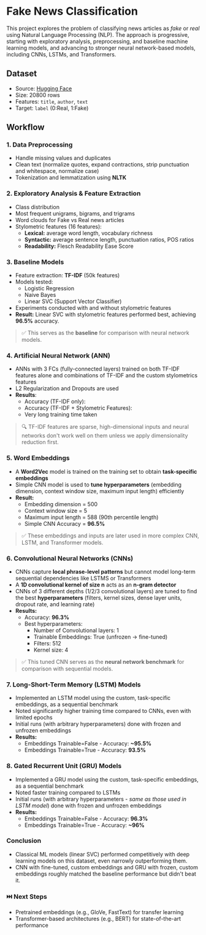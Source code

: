 # Fake News Classification
This project explores the problem of classifying news articles as *fake* or *real* using Natural Language Processing (NLP). The approach is progressive, starting with exploratory analysis, preprocessing, and baseline machine learning models, and advancing to stronger neural network-based models, including CNNs, LSTMs, and Transformers.

## Dataset
* Source: [Hugging Face](https://huggingface.co/datasets/Reyansh4/Fake-News-Classification)
* Size: 20800 rows
* Features: `title`, `author`, `text`
* Target: `label` (0:Real, 1:Fake)

## Workflow
### 1. Data Preprocessing
* Handle missing values and duplicates
* Clean text (normalize quotes, expand contractions, strip punctuation and whitespace, normalize case)
* Tokenization and lemmatization using **NLTK**

### 2. Exploratory Analysis & Feature Extraction
* Class distribution
* Most frequent unigrams, bigrams, and trigrams
* Word clouds for Fake vs Real news articles
* Stylometric features (16 features):
    * **Lexical:** average word length, vocabulary richness
    * **Syntactic:** average sentence length, punctuation ratios, POS ratios
    * **Readability:** Flesch Readability Ease Score

### 3. Baseline Models
* Feature extraction: **TF-IDF** (50k features)
* Models tested:
    * Logistic Regression
    * Naive Bayes
    * Linear SVC (Support Vector Classifier)
* Experiments conducted with and without stylometric features
* **Result:** Linear SVC with stylometric features performed best, achieving **96.5%** accuracy.
> ✅ This serves as the **baseline** for comparison with neural network models.

### 4. Artificial Neural Network (ANN)
* ANNs with 3 FCs (fully-connected layers) trained on both TF-IDF features alone and combinations of TF-IDF and the custom stylometrics features
* L2 Regularization and Dropouts are used
* **Results**:
    * Accuracy (TF-IDF only): 
    * Accuracy (TF-IDF + Stylometric Features):
    * Very long training time taken
> 🔍 TF-IDF features are sparse, high-dimensional inputs and neural networks don't work well on them unless we apply dimensionality reduction first.

### 5. Word Embeddings
* A **Word2Vec** model is trained on the training set to obtain **task-specific embeddings**
* Simple CNN model is used to **tune hyperparameters** (embedding dimension, context window size, maximum input length) efficiently
* **Result:** 
    * Embedding dimension = 500
    * Context window size = 5
    * Maximum input length = 588 (90th percentile length)
    * Simple CNN Accuracy = **96.5%**
> ✅ These embeddings and inputs are later used in more complex CNN, LSTM, and Transformer models.

### 6. Convolutional Neural Networks (CNNs)
* CNNs capture **local phrase-level patterns** but cannot model long-term sequential dependencies like LSTMS or Transformers
* A **1D convolutional kernel of size n** acts as an **n-gram detector**
* CNNs of 3 different depths (1/2/3 convolutional layers) are tuned to find the best **hyperparameters** (filters, kernel sizes, dense layer units, dropout rate, and learning rate)
* **Results:**
    * Accuracy: **96.3%**
    * Best hyperparameters:
        - Number of Convolutional layers: 1
        - Trainable Embeddings: True (unfrozen -> fine-tuned)
        - Filters: 512
        - Kernel size: 4
> ✅ This tuned CNN serves as the **neural network benchmark** for comparison with sequential models.

### 7. Long-Short-Term Memory (LSTM) Models
* Implemented an LSTM model using the custom, task-specific embeddings, as a sequential benchmark
* Noted significantly higher training time compared to CNNs, even with limited epochs
* Initial runs (with arbitrary hyperparameters) done with frozen and unfrozen embeddings
* **Results:**
    * Embeddings Trainable=False - Accuracy: **~95.5%**
    * Embeddings Trainable=True - Accuracy: **93.5%**

### 8. Gated Recurrent Unit (GRU) Models
* Implemented a GRU model using the custom, task-specific embeddings, as a sequential benchmark
* Noted faster training compared to LSTMs
* Initial runs (with arbitrary hyperparameters - *same as those used in LSTM model*) done with frozen and unfrozen embeddings
* **Results:**
    * Embeddings Trainable=False - Accuracy: **96.3%**
    * Embeddings Trainable=True - Accuracy: **~96%**

### Conclusion 
* Classical ML models (linear SVC) performed competitively with deep learning models on this dataset, even narrowly outperforming them.
* CNN with fine-tuned, custom embeddings and GRU with frozen, custom embeddings roughly matched the baseline performance but didn't beat it.

### ⏭️ Next Steps
* Pretrained embeddings (e.g., GloVe, FastText) for transfer learning
* Transformer-based architectures (e.g., BERT) for state-of-the-art performance